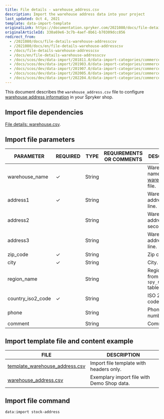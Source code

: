 ```yaml
---
title: File details - warehouse_address.csv
description: Import the warehouse address data into your project
last_updated: Oct 4, 2021
template: data-import-template
originalLink: https://documentation.spryker.com/2021080/docs/file-details-warehouse-addresscsv
originalArticleId: 330a69e6-3c7b-4aef-8b61-b70309dcc856
redirect_from:
  - /2021080/docs/file-details-warehouse-addresscsv
  - /2021080/docs/en/file-details-warehouse-addresscsv
  - /docs/file-details-warehouse-addresscsv
  - /docs/en/file-details-warehouse-addresscsv
  - /docs/scos/dev/data-import/201811.0/data-import-categories/commerce-setup/file-details-warehouse-address.csv.html
  - /docs/scos/dev/data-import/201903.0/data-import-categories/commerce-setup/file-details-warehouse-address.csv.html
  - /docs/scos/dev/data-import/201907.0/data-import-categories/commerce-setup/file-details-warehouse-address.csv.html
  - /docs/scos/dev/data-import/202005.0/data-import-categories/commerce-setup/file-details-warehouse-address.csv.html
  - /docs/scos/dev/data-import/202204.0/data-import-categories/commerce-setup/file-details-warehouse-address.csv.html
---
```


This document describes the `warehouse_address.csv` file to configure [warehouse address information](/docs/pbc/all/warehouse-management-system/{{page.version}}/inventory-management-feature-overview.html#defining-a-warehouse-address) in your Spryker shop.

## Import file dependencies

[File details: warehouse.csv](/docs/pbc/all/warehouse-management-system/{{page.version}}/base-shop/import-data/file-details-warehouse-store.csv.html).

## Import file parameters

| PARAMETER | REQUIRED | TYPE | REQUIREMENTS OR COMMENTS | DESCRIPTION |
| --- | --- | --- | --- | --- |
| warehouse_name | &check; | String |  | Warehouse name from the [warehouse.csv](/docs/pbc/all/warehouse-management-system/{{page.version}}/base-shop/import-data/file-details-warehouse.csv.html) file. |
| address1 | &check; | String |  | Warehouse address—first line. |
| address2 |  | String |  | Warehouse address—second line. |
| address3 |  | String |  | Warehouse address—third line. |
| zip_code | &check; | String |  | Zip code. |
| city | &check; | String |  | City. |
| region_name |  |String |  | Region name from the `spy_regionDB` table. |
| country_iso2_code | &check; | String |  | ISO 2 country code. |
| phone |  | String |   |Phone number. |
| comment |  | String |   | Comment. |


## Import template file and content example

| FILE | DESCRIPTION |
| --- | --- |
|[ template_warehouse_address.csv](https://spryker.s3.eu-central-1.amazonaws.com/docs/Developer+Guide/Back-End/Data+Manipulation/Data+Ingestion/Data+Import/Data+Import+Categories/Commerce+Setup/Template_warehouse_address.csv) | Import file template with headers only. |
| [warehouse_address.csv](https://spryker.s3.eu-central-1.amazonaws.com/docs/Developer+Guide/Back-End/Data+Manipulation/Data+Ingestion/Data+Import/Data+Import+Categories/Commerce+Setup/warehouse_address.csv) | Exemplary import file with Demo Shop data. |



## Import file command

```bash
data:import stock-address
```
